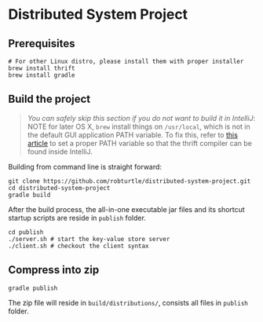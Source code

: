 # Distributed System Project

## Prerequisites
```shell
# For other Linux distro, please install them with proper installer
brew install thrift
brew install gradle
```
## Build the project
> *You can safely skip this section if you do not want to build it in IntelliJ*: 
NOTE for later OS X, `brew` install things on `/usr/local`,
which is not in the default GUI application PATH variable. To fix this, refer to
[this article](http://depressiverobot.com/2016/02/05/intellij-path.html) to set a proper PATH variable
 so that the thrift compiler can be found inside IntelliJ.

Building from command line is straight forward:

```shell
git clone https://github.com/robturtle/distributed-system-project.git
cd distributed-system-project
gradle build
```

After the build process, the all-in-one executable jar files and its shortcut startup scripts are reside in `publish` folder.

```shell
cd publish
./server.sh # start the key-value store server
./client.sh # checkout the client syntax
```

## Compress into zip

```shell
gradle publish
```

The zip file will reside in `build/distributions/`, consists all files in `publish` folder.
